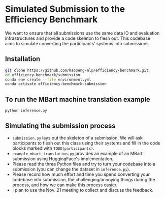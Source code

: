 # Simulated Submission to the Efficiency Benchmark
We want to ensure that all submissions use the same data IO and evaluation infrastructures and provide a code skeleton to flesh out. 
This codebase aims to simulate converting the participants' systems into submissions.



## Installation
``` bash
git clone https://github.com/haopeng-nlp/efficiency-benchmark.git
cd efficiency-benchmark/submission
conda env create --file environment.yml
conda activate efficiency-benchmark-submission
```

## To run the MBart machine translation example
``` bash
python inference.py
```

## Simulating the submission process
- `submission.py` lays out the skeleton of a submission. We will ask participants to flesh out this class using their systems and fill in the code blocks marked with `TODO(participants)`. 
- `example_mbart_translation.py` provides an example of an MBart submission using HuggingFace's implementation. 
- Please read the three Python files and try to turn your codebase into a submission (you can change the dataset in `inference.py`). 
- Please record how much effort and time you spend converting your codebase into submission, the challenging/annoying things during the process, and how we can make this process easier. 
- I plan to use the Nov. 21 meeting to collect and discuss the feedback.
